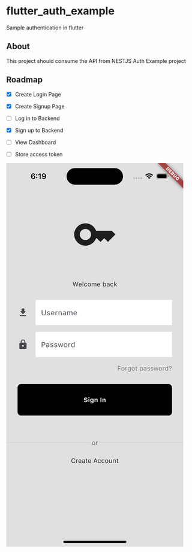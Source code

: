 # flutter_auth_example

Sample authentication in flutter

## About

This project should consume the API from NESTJS Auth Example project


## Roadmap

- [x] Create Login Page
- [x] Create Signup Page
- [ ] Log in to Backend
- [x] Sign up to Backend
- [ ] View Dashboard
- [ ] Store access token 
 



![](screenshot.png)